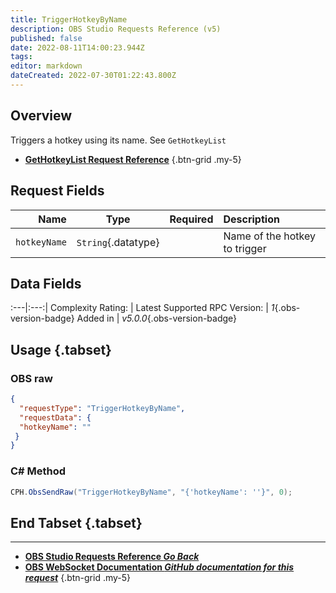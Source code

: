 ```yaml
---
title: TriggerHotkeyByName
description: OBS Studio Requests Reference (v5)
published: false
date: 2022-08-11T14:00:23.944Z
tags: 
editor: markdown
dateCreated: 2022-07-30T01:22:43.800Z
---
```


## Overview
Triggers a hotkey using its name. See `GetHotkeyList`
- [<i class="mdi mdi-keyboard"></i>**GetHotkeyList Request Reference**](/en/Broadcasters/OBS/Requests/General-Requests/GetHotkeyList)
{.btn-grid .my-5}

## Request Fields
Name | Type | Required| Description |
----:|:----:|:-------:|:------------|
`hotkeyName` | `String`{.datatype} | <i class="mdi mdi-check-bold"></i> | Name of the hotkey to trigger	

## Data Fields
:---|:---:|
Complexity Rating: | <span class="stars stars--3"></span>
Latest Supported RPC Version: | *1*{.obs-version-badge}
Added in | *v5.0.0*{.obs-version-badge}

## Usage {.tabset}
### OBS raw
```json
{
  "requestType": "TriggerHotkeyByName",
  "requestData": {
  "hotkeyName": ""
 }
}
```

### C# Method
```csharp
CPH.ObsSendRaw("TriggerHotkeyByName", "{'hotkeyName': ''}", 0);
```
## End Tabset {.tabset}

---

- [<i class="mdi mdi-chevron-left"></i>**OBS Studio Requests Reference *Go Back***](/en/Broadcasters/OBS/Requests)
- [<i class="mdi mdi-github"></i>**OBS WebSocket Documentation *GitHub documentation for this request***](https://github.com/obsproject/obs-websocket/blob/master/docs/generated/protocol.md#triggerhotkeybyname)
{.btn-grid .my-5}